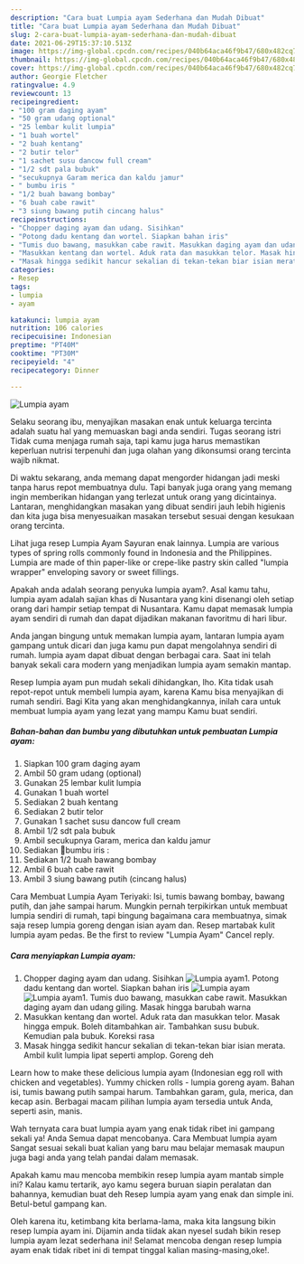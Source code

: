 ```yaml
---
description: "Cara buat Lumpia ayam Sederhana dan Mudah Dibuat"
title: "Cara buat Lumpia ayam Sederhana dan Mudah Dibuat"
slug: 2-cara-buat-lumpia-ayam-sederhana-dan-mudah-dibuat
date: 2021-06-29T15:37:10.513Z
image: https://img-global.cpcdn.com/recipes/040b64aca46f9b47/680x482cq70/lumpia-ayam-foto-resep-utama.jpg
thumbnail: https://img-global.cpcdn.com/recipes/040b64aca46f9b47/680x482cq70/lumpia-ayam-foto-resep-utama.jpg
cover: https://img-global.cpcdn.com/recipes/040b64aca46f9b47/680x482cq70/lumpia-ayam-foto-resep-utama.jpg
author: Georgie Fletcher
ratingvalue: 4.9
reviewcount: 13
recipeingredient:
- "100 gram daging ayam"
- "50 gram udang optional"
- "25 lembar kulit lumpia"
- "1 buah wortel"
- "2 buah kentang"
- "2 butir telor"
- "1 sachet susu dancow full cream"
- "1/2 sdt pala bubuk"
- "secukupnya Garam merica dan kaldu jamur"
- " bumbu iris "
- "1/2 buah bawang bombay"
- "6 buah cabe rawit"
- "3 siung bawang putih cincang halus"
recipeinstructions:
- "Chopper daging ayam dan udang. Sisihkan"
- "Potong dadu kentang dan wortel. Siapkan bahan iris"
- "Tumis duo bawang, masukkan cabe rawit. Masukkan daging ayam dan udang giling. Masak hingga barubah warna"
- "Masukkan kentang dan wortel. Aduk rata dan masukkan telor. Masak hingga empuk. Boleh ditambahkan air. Tambahkan susu bubuk. Kemudian pala bubuk. Koreksi rasa"
- "Masak hingga sedikit hancur sekalian di tekan-tekan biar isian merata. Ambil kulit lumpia lipat seperti amplop. Goreng deh"
categories:
- Resep
tags:
- lumpia
- ayam

katakunci: lumpia ayam 
nutrition: 106 calories
recipecuisine: Indonesian
preptime: "PT40M"
cooktime: "PT30M"
recipeyield: "4"
recipecategory: Dinner

---
```



![Lumpia ayam](https://img-global.cpcdn.com/recipes/040b64aca46f9b47/680x482cq70/lumpia-ayam-foto-resep-utama.jpg)

Selaku seorang ibu, menyajikan masakan enak untuk keluarga tercinta adalah suatu hal yang memuaskan bagi anda sendiri. Tugas seorang istri Tidak cuma menjaga rumah saja, tapi kamu juga harus memastikan keperluan nutrisi terpenuhi dan juga olahan yang dikonsumsi orang tercinta wajib nikmat.

Di waktu  sekarang, anda memang dapat mengorder hidangan jadi meski tanpa harus repot membuatnya dulu. Tapi banyak juga orang yang memang ingin memberikan hidangan yang terlezat untuk orang yang dicintainya. Lantaran, menghidangkan masakan yang dibuat sendiri jauh lebih higienis dan kita juga bisa menyesuaikan masakan tersebut sesuai dengan kesukaan orang tercinta. 

Lihat juga resep Lumpia Ayam Sayuran enak lainnya. Lumpia are various types of spring rolls commonly found in Indonesia and the Philippines. Lumpia are made of thin paper-like or crepe-like pastry skin called &#34;lumpia wrapper&#34; enveloping savory or sweet fillings.

Apakah anda adalah seorang penyuka lumpia ayam?. Asal kamu tahu, lumpia ayam adalah sajian khas di Nusantara yang kini disenangi oleh setiap orang dari hampir setiap tempat di Nusantara. Kamu dapat memasak lumpia ayam sendiri di rumah dan dapat dijadikan makanan favoritmu di hari libur.

Anda jangan bingung untuk memakan lumpia ayam, lantaran lumpia ayam gampang untuk dicari dan juga kamu pun dapat mengolahnya sendiri di rumah. lumpia ayam dapat dibuat dengan berbagai cara. Saat ini telah banyak sekali cara modern yang menjadikan lumpia ayam semakin mantap.

Resep lumpia ayam pun mudah sekali dihidangkan, lho. Kita tidak usah repot-repot untuk membeli lumpia ayam, karena Kamu bisa menyajikan di rumah sendiri. Bagi Kita yang akan menghidangkannya, inilah cara untuk membuat lumpia ayam yang lezat yang mampu Kamu buat sendiri.

<!--inarticleads1-->

##### Bahan-bahan dan bumbu yang dibutuhkan untuk pembuatan Lumpia ayam:

1. Siapkan 100 gram daging ayam
1. Ambil 50 gram udang (optional)
1. Gunakan 25 lembar kulit lumpia
1. Gunakan 1 buah wortel
1. Sediakan 2 buah kentang
1. Sediakan 2 butir telor
1. Gunakan 1 sachet susu dancow full cream
1. Ambil 1/2 sdt pala bubuk
1. Ambil secukupnya Garam, merica dan kaldu jamur
1. Sediakan  🌻bumbu iris :
1. Sediakan 1/2 buah bawang bombay
1. Ambil 6 buah cabe rawit
1. Ambil 3 siung bawang putih (cincang halus)


Cara Membuat Lumpia Ayam Teriyaki: Isi, tumis bawang bombay, bawang putih, dan jahe sampai harum. Mungkin pernah terpikirkan untuk membuat lumpia sendiri di rumah, tapi bingung bagaimana cara membuatnya, simak saja resep lumpia goreng dengan isian ayam dan. Resep martabak kulit lumpia ayam pedas. Be the first to review &#34;Lumpia Ayam&#34; Cancel reply. 

<!--inarticleads2-->

##### Cara menyiapkan Lumpia ayam:

1. Chopper daging ayam dan udang. Sisihkan
<img src="https://img-global.cpcdn.com/steps/edf667edab7b3312/160x128cq70/lumpia-ayam-langkah-memasak-1-foto.jpg" alt="Lumpia ayam">1. Potong dadu kentang dan wortel. Siapkan bahan iris
<img src="https://img-global.cpcdn.com/steps/aedca93a81cb76dd/160x128cq70/lumpia-ayam-langkah-memasak-2-foto.jpg" alt="Lumpia ayam"><img src="https://img-global.cpcdn.com/steps/1c3c5984226ea23f/160x128cq70/lumpia-ayam-langkah-memasak-2-foto.jpg" alt="Lumpia ayam">1. Tumis duo bawang, masukkan cabe rawit. Masukkan daging ayam dan udang giling. Masak hingga barubah warna
1. Masukkan kentang dan wortel. Aduk rata dan masukkan telor. Masak hingga empuk. Boleh ditambahkan air. Tambahkan susu bubuk. Kemudian pala bubuk. Koreksi rasa
1. Masak hingga sedikit hancur sekalian di tekan-tekan biar isian merata. Ambil kulit lumpia lipat seperti amplop. Goreng deh


Learn how to make these delicious lumpia ayam (Indonesian egg roll with chicken and vegetables). Yummy chicken rolls - lumpia goreng ayam. Bahan isi, tumis bawang putih sampai harum. Tambahkan garam, gula, merica, dan kecap asin. Berbagai macam pilihan lumpia ayam tersedia untuk Anda, seperti asin, manis. 

Wah ternyata cara buat lumpia ayam yang enak tidak ribet ini gampang sekali ya! Anda Semua dapat mencobanya. Cara Membuat lumpia ayam Sangat sesuai sekali buat kalian yang baru mau belajar memasak maupun juga bagi anda yang telah pandai dalam memasak.

Apakah kamu mau mencoba membikin resep lumpia ayam mantab simple ini? Kalau kamu tertarik, ayo kamu segera buruan siapin peralatan dan bahannya, kemudian buat deh Resep lumpia ayam yang enak dan simple ini. Betul-betul gampang kan. 

Oleh karena itu, ketimbang kita berlama-lama, maka kita langsung bikin resep lumpia ayam ini. Dijamin anda tiidak akan nyesel sudah bikin resep lumpia ayam lezat sederhana ini! Selamat mencoba dengan resep lumpia ayam enak tidak ribet ini di tempat tinggal kalian masing-masing,oke!.

